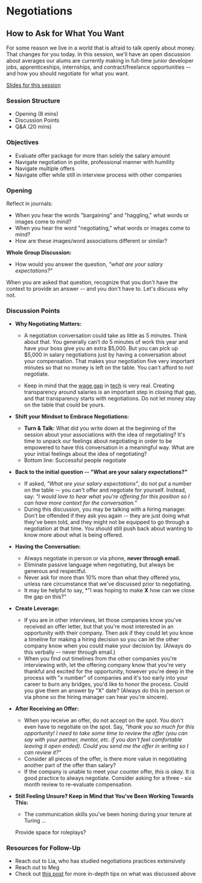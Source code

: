 # Negotiations
## How to Ask for What You Want

For some reason we live in a world that is afraid to talk openly about money. That changes for you today. In this session, we'll have an open discussion about averages our alums are currently making in full-time junior developer jobs, apprenticeships, internships, and contract/freelance opportunities -- and how you should negotiate for what you want.

[Slides for this session](https://docs.google.com/presentation/d/1UBHC5M0KQ712bUN8aeCfqKI7ti-Q_FajxSSJB5_5sDo/edit?usp=sharing)

### Session Structure

* Opening (8 mins)
* Discussion Points 
* Q&A (20 mins)

### Objectives 

- Evaluate offer package for more than solely the salary amount
- Navigate negotiation in polite, professional manner with humility
- Navigate multiple offers
- Navigate offer while still in interview process with other companies

### Opening
Reflect in journals:

* When you hear the words "bargaining" and "haggling," what words or images come to mind? 
* When you hear the word "negotiating," what words or images come to mind?
* How are these images/word associations different or similar? 

**Whole Group Discussion:**

* How would you answer the question, *"what are your salary expectations?"* 

When you are asked that question, recognize that you don't have the context to provide an answer -- and you don't have to. Let's discuss why not. 

### Discussion Points

* **Why Negotiating Matters:**

  * A negotiation conversation could take as little as 5 minutes. Think about that. You generally can’t do 5 minutes of work this year and have your boss give you an extra $5,000. But you can pick up $5,000 in salary negotiations just by having a conversation about your compensation. That makes your negotiation five very important minutes so that no money is left on the table. You can't afford to *not* negotiate. 

  * Keep in mind that the [wage gap](http://www.latimes.com/business/technology/la-fi-tn-0323-pay-gap-20160323-story.html) in [tech](http://www.payscale.com/data-packages/gender-pay-gap/women-in-tech) is very real. Creating transparency around salaries is an important step in closing that gap, and that transparency starts with negotiations. Do not let money stay on the table that could be yours. 

* **Shift your Mindset to Embrace Negotiations:**
  * **Turn & Talk:** What did you write down at the beginning of the session about your associations with the idea of negotiating? It's time to unpack our feelings about negotiating in order to be empowered to have this conversation in a meaningful way. What are your initial feelings about the idea of negotiating? 
  * Bottom line: Successful people negotiate

* **Back to the initial question -- "What are your salary expectations?"**

  * If asked, *"What are your salary expectations"*, do not put a number on the table -- you can't offer and negotiate for yourself. Instead, say: *"I would love to hear what you're offering for this position so I can have more context for the conversation."*
  * During this discussion, you may be talking with a hiring manager. Don’t be offended if they ask you again -- they are just doing what they've been told, and they might not be equipped to go through a negotiation at that time. You should still push back about wanting to know more about what is being offered. 

* **Having the Conversation:**
  * Always negotiate in person or via phone, **never through email.**
  * Eliminate passive language when negotiating, but always be generous and respectful.
  * Never ask for more than 10% more than what they offered you, unless rare circumstance that we've discussed prior to negotiating.
  * It may be helpful to say, *"I was hoping to make **X** how can we close the gap on this?"
  
* **Create Leverage:**  
  * If you are in other interviews, let those companies know you've received an offer letter, but that you're most interested in an opportunity with their company. Then ask if they could let you know a timeline for making a hiring decision so you can let the other company know when you could make your decision by. (Always do this verbally -- never through email.)
  * When you find out timelines from the other companies you're interviewing with, let the offering company know that you're very thankful and excited for the opportunity, however you're deep in the process with "x number" of companies and it's too early into your career to burn any bridges, you'd like to honor the process. Could you give them an answer by "X" date? (Always do this in person or via phone so the hiring manager can hear you're sincere).

* **After Receiving an Offer:**
  * When you receive an offer, do not accept on the spot. You don't even have to negotiate on the spot. Say, *"thank you so much for this opportunity! I need to take some time to review the offer (you can say with your partner, mentor, etc. if you don't feel comfortable leaving it open ended). Could you send me the offer in writing so I can review it?"*
  * Consider all pieces of the offer, is there more value in negotiating another part of the offer than salary?
  * If the company is unable to meet your counter offer, *this is okay.* It is good practice to always negotiate. Consider asking for a three - six month review to re-evaluate compensation.
  
* **Still Feeling Unsure? Keep in Mind that You've Been Working Towards This:**
  * The communication skills you've been honing during your tenure at Turing ...
  
  Provide space for roleplays? 
  
### Resources for Follow-Up

* Reach out to Lia, who has studied negotiations practices extensively
* Reach out to Meg 
* Check out [this post](http://www.kalzumeus.com/2012/01/23/salary-negotiation/) for more in-depth tips on what was discussed above

